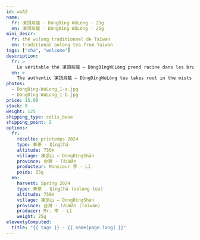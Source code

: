 ```yaml
---
id: wuA2
name:
  fr: 凍頂烏龍 - DòngDǐng WūLóng - 25g
  en: 凍頂烏龍 - DòngDǐng WūLóng - 25g
mini_descr:
  fr: thé wulong traditionnel de Taïwan
  en: traditional oolong tea from Taiwan
tags: ["cha", "welcome"]
description:
  fr: >
    Le véritable thé 凍頂烏龍 – DòngDǐngWūLóng prend racine dans les brumes et les vents des montagnes de 鹿谷 – LùGǔ, à 南投 – NánTóu, 臺灣 – TáiWān. Issu du jardin de la famille 李 – Lǐ, ce 正統凍頂烏龍 – DòngDǐngWūLóng authentique incarne quatre générations de dévouement<!--more-->  et de savoir-faire. Le thé naît d'une infusion limpide couleur miel, imprégnée d'un léger parfum de torréfaction. En bouche, la douceur fruitée glisse parfois vers des notes florales, laissant une empreinte profonde et sereine. Comme le dit M. 李 – Lǐ : « Le thé est mon maître. Quand on le fait bien, il parle pour nous. »
  en: >
    The authentic 凍頂烏龍 – DòngDǐngWūLóng tea takes root in the mists and winds of the mountains of 鹿谷 – LùGǔ, in 南投 – NánTóu, 臺灣 – TáiWān. Grown in the garden of the 李 – Lǐ family, this 正統凍頂烏龍 – DòngDǐngWūLóng embodies four generations of dedication<!--more-->  and craftsmanship. The tea reveals a clear, honey-colored liquor, delicately infused with a light roast aroma. On the palate, fruity sweetness gently shifts towards floral notes, leaving a deep and serene impression. As Mr. 李 – Lǐ says: "Tea is my master. When we craft it well, it speaks for us."
photos:
  - DongDing-WuLong_1-a.jpg
  - DongDing-WuLong_1-b.jpg
price: 15.00
stock: 9
weight: 125
shipping_type: colis_base
shipping_point: 2
options:
  fr:
    récolte: printemps 2024
    type: 青茶 - QīngChá
    altitude: 750m
    village: 凍頂山 – DòngDǐngShān
    province: 台灣 - TáiWān
    producteur: Monsieur 李 - Lǐ
    poids: 25g
  en:
    harvest: Spring 2024
    type: 青茶 - QīngChá (oolong tea)
    altitude: 750m
    village: 凍頂山 – DòngDǐngShān
    province: 台灣 - TáiWān (Taiwan)
    producer: Mr. 李 - Lǐ
    weight: 25g
eleventyComputed:
  title: "{{ tags }} - {{ name[page.lang] }}"
---
```


